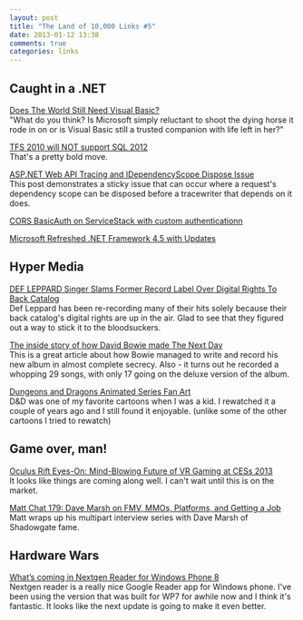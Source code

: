 ```yaml
---
layout: post
title: "The Land of 10,000 Links #5"
date: 2013-01-12 13:38
comments: true
categories: links
---
```

## Caught in a .NET  
[Does The World Still Need Visual Basic?](http://blog.pluralsight.com/2013/01/10/does-the-world-still-need-visual-basic/)  
"What do you think?  Is Microsoft simply reluctant to shoot the dying horse it rode in on or is Visual Basic still a trusted companion with life left in her?"

[TFS 2010 will NOT support SQL 2012](http://blogs.msdn.com/b/bharry/archive/2013/01/11/tfs-2010-will-not-support-sql-2012.aspx)  
That's a pretty bold move. 

[ASP.NET Web API Tracing and IDependencyScope Dispose Issue](http://www.tugberkugurlu.com/archive/asp-net-web-api-tracing-and-idependencyscope-dispose-issue)  
This post demonstrates a sticky issue that can occur where a request's dependency scope can be disposed before a tracewriter that depends on it does.  

[CORS BasicAuth on ServiceStack with custom authenticationn](http://joeriks.com/2013/01/12/cors-basicauth-on-servicestack-with-custom-authentication/)

[Microsoft Refreshed .NET Framework 4.5 with Updates](http://www.infoq.com/news/2013/01/net-framework-updated)

## Hyper Media
[DEF LEPPARD Singer Slams Former Record Label Over Digital Rights To Back Catalog](http://www.blabbermouth.net/news.aspx?mode=Article&newsitemID=184666&utm_source=feedburner&utm_medium=feed&utm_campaign=Feed%3A+blabbermouth+%28Blabbermouth.net%27s+Daily+Headlines%29)  
Def Leppard has been re-recording many of their hits solely because their back catalog's digital rights are up in the air. Glad to see that they figured out a way to stick it to the bloodsuckers.

[The inside story of how David Bowie made The Next Day](http://www.guardian.co.uk/music/2013/jan/12/david-bowie-how-made-next-day)  
This is a great article about how Bowie managed to write and record his new album in almost complete secrecy. Also - it turns out he recorded a whopping 29 songs, with only 17 going on the deluxe version of the album.

[Dungeons and Dragons Animated Series Fan Art](http://www.retroist.com/2013/01/10/dungeons-and-dragons-animated-series-fan-art/?utm_source=feedburner&utm_medium=feed&utm_campaign=Feed%3A+TheRetroist+%28The+Retroist%29)  
D&D was one of my favorite cartoons when I was a kid. I rewatched it a couple of years ago and I still found it enjoyable. (unlike some of the other cartoons I tried to rewatch)

## Game over, man!
[Oculus Rift Eyes-On: Mind-Blowing Future of VR Gaming at CESs 2013](http://revision3.com/rev3gamesoriginals/oculus-rift-ces2013)  
It looks like things are coming along well. I can't wait until this is on the market.

[Matt Chat 179: Dave Marsh on FMV, MMOs, Platforms, and Getting a Job](http://www.youtube.com/watch?v=zKShTiXQ5BA)  
Matt wraps up his multipart interview series with Dave Marsh of Shadowgate fame.

## Hardware Wars
[What’s coming in Nextgen Reader for Windows Phone 8](http://www.wpxbox.com/exclusive-preview-whats-coming-in-nextgen-reader-for-windows-phone-8/)  
Nextgen reader is a really nice Google Reader app for Windows phone. I've been using the version that was built for WP7 for awhile now and I think it's fantastic. It looks like the next update is going to make it even better.